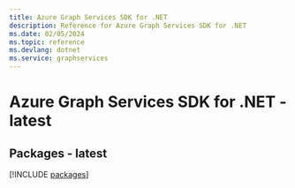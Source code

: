 ```yaml
---
title: Azure Graph Services SDK for .NET
description: Reference for Azure Graph Services SDK for .NET
ms.date: 02/05/2024
ms.topic: reference
ms.devlang: dotnet
ms.service: graphservices
---
```

# Azure Graph Services SDK for .NET - latest
## Packages - latest
[!INCLUDE [packages](graph-services-index.md)]